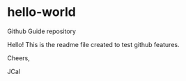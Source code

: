 # hello-world
Github Guide repository

Hello!
This is the readme file created to test github features.

Cheers,

JCal
